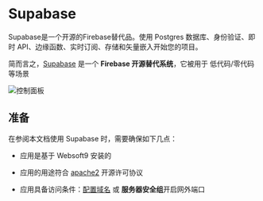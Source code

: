 # Supabase

Supabase是一个开源的Firebase替代品。使用 Postgres 数据库、身份验证、即时 API、边缘函数、实时订阅、存储和矢量嵌入开始您的项目。

简而言之，[Supabase](https://supabase.com/) 是一个 **Firebase 开源替代系统**，它被用于 低代码/零代码  等场景


![控制面板](https://libs.websoft9.com/Websoft9/DocsPicture/zh/supabase/supabase-gui-websoft9.jpg)


## 准备

在参阅本文档使用 Supabase 时，需要确保如下几点：

- 应用是基于 Websoft9 安装的

- 应用的用途符合 [apache2](https://opensource.org/licenses/Apache-2.0) 开源许可协议

- 应用具备访问条件：[配置域名](./guide/appsetdomain) 或 **服务器安全组**开启网外端口